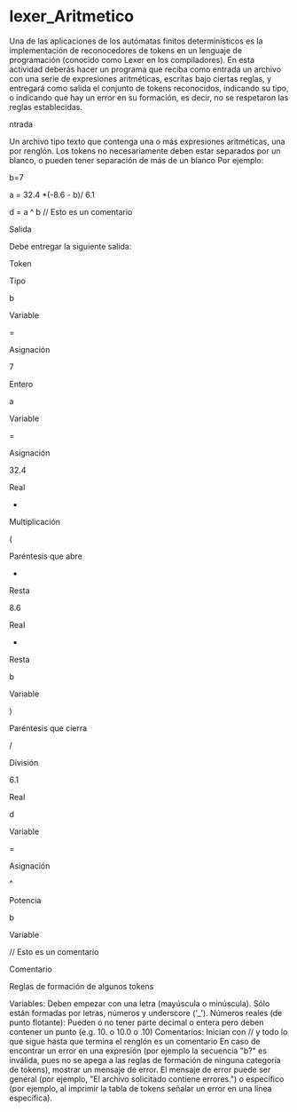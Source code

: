 # lexer_Aritmetico

Una de las aplicaciones de los autómatas finitos determinísticos es la implementación de reconocedores de tokens en un lenguaje de programación (conocido como Lexer en los compiladores). En esta actividad deberás hacer un programa que reciba como entrada un archivo con una serie de expresiones aritméticas, escritas bajo ciertas reglas, y entregará como salida el conjunto de tokens reconocidos, indicando su tipo, o indicando que hay un error en su formación, es decir, no se respetaron las reglas establecidas.

ntrada

Un archivo tipo texto que contenga una o más expresiones aritméticas, una por renglón.
Los tokens no necesariamente deben estar separados por un blanco, o pueden tener separación de más de un blanco
Por ejemplo:

b=7

a = 32.4 *(-8.6 - b)/       6.1

d = a ^ b // Esto es un comentario

 

Salida

Debe entregar la siguiente salida:

Token

Tipo

b

Variable

=

Asignación

7

Entero

a

Variable

=

Asignación

32.4

Real

*

Multiplicación

(

Paréntesis que abre

-

Resta

8.6

Real

-

Resta

b

Variable

)

Paréntesis que cierra

/

División

6.1

Real

d

Variable

=

Asignación

^

Potencia

b

Variable

// Esto es un comentario

Comentario

 

Reglas de formación de algunos tokens

Variables:
Deben empezar con una letra (mayúscula o minúscula).
Sólo están formadas por letras, números y underscore (‘_’).
Números reales (de punto flotante):
Pueden o no tener parte decimal o entera pero deben contener un punto (e.g. 10. o 10.0 o .10)
Comentarios:
Inician con // y todo lo que sigue hasta que termina el renglón es un comentario
En caso de encontrar un error en una expresión (por ejemplo la secuencia "b?" es inválida, pues no se apega a las reglas de formación de ninguna categoría de tokens), mostrar un mensaje de error. El mensaje de error puede ser general (por ejemplo, "El archivo solicitado contiene errores.") o específico (por ejemplo, al imprimir la tabla de tokens señalar un error en una línea específica).

